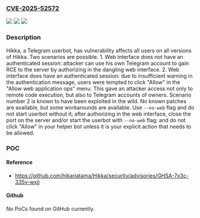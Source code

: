 ### [CVE-2025-52572](https://cve.mitre.org/cgi-bin/cvename.cgi?name=CVE-2025-52572)
![](https://img.shields.io/static/v1?label=Product&message=Hikka&color=blue)
![](https://img.shields.io/static/v1?label=Version&message=%3C%3D%201.7.0-wip%20&color=brightgreen)
![](https://img.shields.io/static/v1?label=Vulnerability&message=CWE-287%3A%20Improper%20Authentication&color=brightgreen)

### Description

Hikka, a Telegram userbot, has vulnerability affects all users on all versions of Hikka. Two scenarios are possible. 1. Web interface does not have an authenticated session: attacker can use his own Telegram account to gain RCE to the server by authorizing in the dangling web interface. 2. Web interface does have an authenticated session: due to insufficient warning in the authentication message, users were tempted to click "Allow" in the "Allow web application ops" menu. This gave an attacker access not only to remote code execution, but also to Telegram accounts of owners. Scenario number 2 is known to have been exploited in the wild. No known patches are available, but some workarounds are available. Use `--no-web` flag and do not start userbot without it; after authorizing in the web interface, close the port on the server and/or start the userbot with `--no-web` flag; and do not click "Allow" in your helper bot unless it is your explicit action that needs to be allowed.

### POC

#### Reference
- https://github.com/hikariatama/Hikka/security/advisories/GHSA-7x3c-335v-wxjj

#### Github
No PoCs found on GitHub currently.

